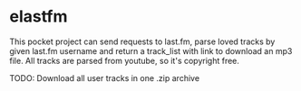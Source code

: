 # elastfm
This pocket project can send requests to last.fm, parse loved tracks by given last.fm username and return a track_list with link to download an mp3 file.
All tracks are parsed from youtube, so it's copyright free.

TODO:
Download all user tracks in one .zip archive
